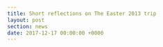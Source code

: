 ```yaml
---
title: Short reflections on The Easter 2013 trip
layout: post
section: news
date: 2017-12-17 00:00:00 +0000
---
```

